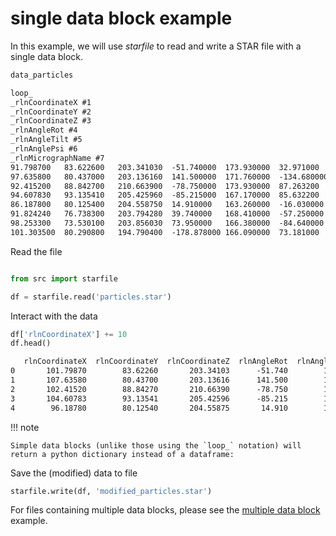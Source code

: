# single data block example

In this example, we will use *starfile* to read and write a STAR file with a single data block.

```txt title="particles.star"
data_particles

loop_
_rlnCoordinateX #1
_rlnCoordinateY #2
_rlnCoordinateZ #3
_rlnAngleRot #4
_rlnAngleTilt #5
_rlnAnglePsi #6
_rlnMicrographName #7
91.798700	83.622600	203.341030	-51.740000	173.930000	32.971000	01_10.00Apx.mrc
97.635800	80.437000	203.136160	141.500000	171.760000	-134.680000	01_10.00Apx.mrc
92.415200	88.842700	210.663900	-78.750000	173.930000	87.263200	01_10.00Apx.mrc
94.607830	93.135410	205.425960	-85.215000	167.170000	85.632200	01_10.00Apx.mrc
86.187800	80.125400	204.558750	14.910000	163.260000	-16.030000	01_10.00Apx.mrc
91.824240	76.738300	203.794280	39.740000	168.410000	-57.250000	01_10.00Apx.mrc
98.253300	73.530100	203.856030	73.950000	166.380000	-84.640000	01_10.00Apx.mrc
101.303500	80.290800	194.790400	-178.878000	166.090000	73.181000	01_10.00Apx.mrc
```

Read the file

```python

from src import starfile

df = starfile.read('particles.star')
```

Interact with the data

```python
df['rlnCoordinateX'] += 10
df.head()
```
```txt
   rlnCoordinateX  rlnCoordinateY  rlnCoordinateZ  rlnAngleRot  rlnAngleTilt  rlnAnglePsi rlnMicrographName
0       101.79870        83.62260       203.34103      -51.740        173.93      32.9710   01_10.00Apx.mrc
1       107.63580        80.43700       203.13616      141.500        171.76    -134.6800   01_10.00Apx.mrc
2       102.41520        88.84270       210.66390      -78.750        173.93      87.2632   01_10.00Apx.mrc
3       104.60783        93.13541       205.42596      -85.215        167.17      85.6322   01_10.00Apx.mrc
4        96.18780        80.12540       204.55875       14.910        163.26     -16.0300   01_10.00Apx.mrc
```


!!! note

    Simple data blocks (unlike those using the `loop_` notation) will return a python dictionary instead of a dataframe:


Save the (modified) data to file

```python
starfile.write(df, 'modified_particles.star')
```

For files containing multiple data blocks, please see the
[multiple data block](./examples/multi_block.md) example.

